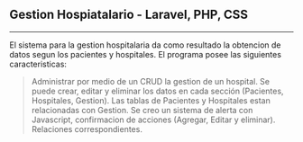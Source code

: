
## Gestion Hospiatalario - Laravel, PHP, CSS
***
El sistema para la gestion hospitalaria da como resultado la obtencion de datos segun los pacientes y hospitales.
El programa posee las siguientes caracteristicas:
> Administrar por medio de un CRUD la gestion de un hospital. 
> Se puede crear, editar y eliminar los datos en cada sección (Pacientes, Hospitales, Gestion).
> Las tablas de Pacientes y Hospitales estan relacionadas con Gestion.
> Se creo un sistema de alerta con Javascript, confirmacion de acciones (Agregar, Editar y eliminar).
> Relaciones correspondientes.
